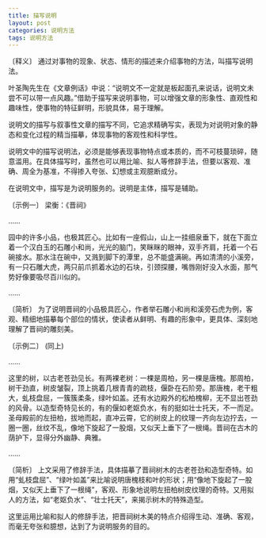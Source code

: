 ```yaml
---
title: 描写说明
layout: post
categories: 说明方法
tags: 说明方法
---
```


〔释义〕 通过对事物的现象、状态、情形的描述来介绍事物的方法，叫描写说明法。

叶圣陶先生在《文章例话》中说：“说明文不一定就是板起面孔来说话，说明文未尝不可以带一点风趣。”借助于描写来说明事物，可以增强文章的形象性、直观性和趣味性，使事物的特征鲜明，形貌具体，易于理解。

说明文的描写与叙事性文章的描写不同，它追求精确写实，表现为对说明对象的静态和变化过程的精当描摹，体现事物的客观性和科学性。

说明文中的描写说明法，必须是能够表现事物特点或本质的，而不可枝蔓琐碎，随意滥用。在具体描写时，虽然也可以用比喻、拟人等修辞手法，但要以客观、准确、周全为基准，不得掺入夸张、幻想或主观臆断成分。

在说明文中，描写是为说明服务的。说明是主体，描写是辅助。

〔示例一〕 梁衡：《晋祠》

……

园中的许多小品，也极其匠心。比如有一座假山，山上一挂细泉垂下，就在下面立着一个汉白玉的石雕小和尚，光光的脑门，笑眯眯的眼神，双手齐肩，托着一个石碗接水。那水注在碗中，又溅到脚下的潭里，总不能盛满碗。再如清清的小溪旁，有一只石雕大虎，两只前爪抓着水边的石块，引颈探腰，嘴唇刚好没入水面，那气势好像要吸尽百川似的。

……

〔简析〕 为了说明晋祠的小品极具匠心，作者举石雕小和尚和溪旁石虎为例，客观、精细地描摹每个部位的情状，使读者从鲜明、有趣的形象中，更具体、深刻地理解了晋祠的雕刻美。

〔示例二〕 (同上)

……

这里的树，以古老苍劲见长。有两裸老树：一棵是周柏，另一棵是唐槐。那周柏，树干劲直，树皮皱裂，顶上挑着几根青青的疏枝，偃卧在石阶旁。那唐槐，老干粗大，虬枝盘屈，一簇簇柔条，绿叶如盖。还有水边殿外的松柏槐柳，无不显出苍劲的风骨。以造型奇特见长的，有的偃如老妪负水，有的挺如壮士托天，不一而足。圣母殿前的左扭柏，拔地而起，直冲云霄，它的树皮上的纹理一齐向左边拧去，一圈一圈，丝纹不乱，像地下旋起了一股烟，又似天上垂下了一根绳。晋祠在古木的荫护下，显得分外幽静、典雅。

……

〔简析〕 上文采用了修辞手法，具体描摹了晋祠树木的古老苍劲和造型奇特。如用“虬枝盘屈”、“绿叶如盖”来比喻说明唐槐枝和叶的形状；用“像地下旋起了一股烟，又似天上垂下了一根绳”，客观、形象地说明左扭柏树皮纹理的奇特。又用拟人的方法，如“老妪负水”、“壮士托天”，来揭示树木的特殊造型。

这里运用比喻和拟人的修辞手法，把晋祠树木美的特点介绍得生动、准确、客观，而毫无夸张和臆想，达到了为说明服务的目的。 